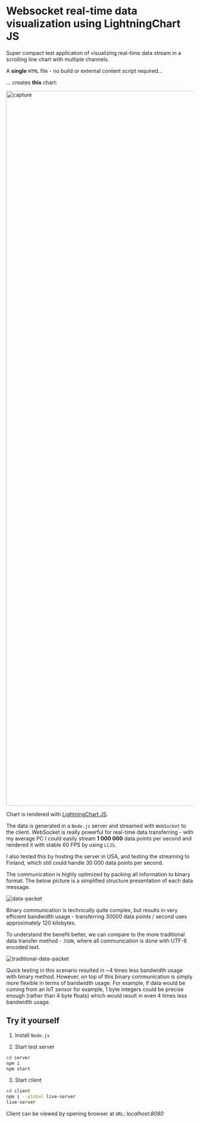 # Websocket real-time data visualization using LightningChart JS

Super compact test application of visualizing real-time data stream in a scrolling line chart with multiple channels.

A **single** `HTML` file - no build or external content script required...

... creates **this** chart:

<img width="1915" alt="capture" src="https://user-images.githubusercontent.com/55391673/144894515-9d396a84-9ce1-48fd-a61a-e18d21800700.PNG">

Chart is rendered with [LightningChart JS](https://www.arction.com/lightningchart-js/).

The data is generated in a `Node.js` server and streamed with `WebSocket` to the client. WebSocket is really powerful for real-time data transferring - with my average PC I could easily stream **1 000 000** data points per second and rendered it with stable 60 FPS by using `LCJS`.

I also tested this by hosting the server in USA, and testing the streaming to Finland, which still could handle 30 000 data points per second.

The communication is highly optimized by packing all information to binary format. The below picture is a simplified structure presentation of each data message.

![data-packet](https://user-images.githubusercontent.com/55391673/144894546-146d9132-b5ab-4ebe-8227-c4369f6922f3.png)

Binary communication is technically quite complex, but results in very efficient bandwidth usage - transferring 30000 data points / second uses approximately 120 kilobytes.

To understand the benefit better, we can compare to the more traditional data transfer method - `JSON`, where all communication is done with UTF-8 encoded text.

![traditional-data-packet](https://user-images.githubusercontent.com/55391673/144898549-163b639b-926b-430f-8ca6-9c89fe40992a.png)

Quick testing in this scenario resulted in ~4 times less bandwidth usage with binary method. However, on top of this binary communication is simply more flexible in terms of bandwidth usage. For example, if data would be coming from an IoT sensor for example, 1 byte integers could be precise enough (rather than 4 byte floats) which would result in even 4 times less bandwidth usage.

## Try it yourself

1. Install `Node.js`

2. Start test server

```bash
cd server
npm i
npm start
```

3. Start client

```bash
cd client
npm i --global live-server
live-server
```

Client can be viewed by opening browser at `URL`: _localhost:8080_
